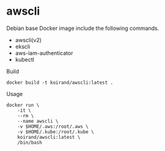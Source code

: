 awscli
===

Debian base Docker image include the following commands.

- awscli(v2)
- ekscli
- aws-iam-authenticator
- kubectl

Build

```
docker build -t koirand/awscli:latest .
```

Usage

```
docker run \
    -it \
    --rm \
    --name awscli \
    -v $HOME/.aws:/root/.aws \
    -v $HOME/.kube:/root/.kube \
    koirand/awscli:latest \
    /bin/bash
```
